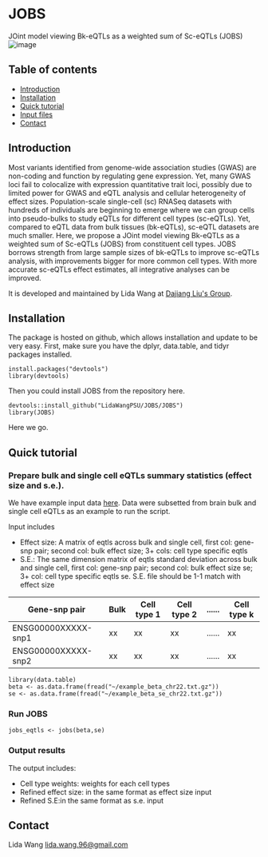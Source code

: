 # JOBS
JOint model viewing Bk-eQTLs as a weighted sum of Sc-eQTLs (JOBS)![image](https://github.com/LidaWangPSU/JOBS/assets/70541830/df17d42c-4a3a-49f7-a418-ee0718be9c63)


## Table of contents
* [Introduction](#Introduction)
* [Installation](#Installation)
* [Quick tutorial](#Quick_tutorial)
* [Input files](#Input_files)
* [Contact](#Contact)

## Introduction
Most variants identified from genome-wide association studies (GWAS) are non-coding and function by regulating gene expression. Yet, many GWAS loci fail to colocalize with expression quantitative trait loci, possibly due to limited power for GWAS and eQTL analysis and cellular heterogeneity of effect sizes. Population-scale single-cell (sc) RNASeq datasets with hundreds of individuals are beginning to emerge where we can group cells into pseudo-bulks to study eQTLs for different cell types (sc-eQTLs). Yet, compared to eQTL data from bulk tissues (bk-eQTLs), sc-eQTL datasets are much smaller. Here, we propose a JOint model viewing Bk-eQTLs as a weighted sum of Sc-eQTLs (JOBS) from constituent cell types. JOBS borrows strength from large sample sizes of bk-eQTLs to improve sc-eQTLs analysis, with improvements bigger for more common cell types. With more accurate sc-eQTLs effect estimates, all integrative analyses can be improved.
 
It is developed and maintained by Lida Wang at [Dajiang Liu's Group](https://dajiangliu.blog).

## Installation
The package is hosted on github, which allows installation and update to be very easy. First, make sure you have the dplyr, data.table, and tidyr packages installed.

```
install.packages("devtools")
library(devtools)
```

Then you could install JOBS from the repository here.

```
devtools::install_github("LidaWangPSU/JOBS/JOBS")
library(JOBS)
```
Here we go.

## Quick tutorial
### Prepare bulk and single cell eQTLs summary statistics (effect size and s.e.). 

We have example input data [here](https://github.com/LidaWangPSU/JOBS/blob/main/example_data/). Data were subsetted from brain bulk and single cell eQTLs as an example to run the script.

Input includes
* Effect size: A matrix of eqtls across bulk and single cell, first col: gene-snp pair; second col: bulk effect size; 3+ cols: cell type specific eqtls
* S.E.: The same dimension matrix of eqtls standard deviation across bulk and single cell, first col: gene-snp pair; second col: bulk effect size se; 3+ col: cell type specific eqtls se. S.E. file should be 1-1 match with effect size

|    Gene-snp pair    | Bulk | Cell type 1 | Cell type 2 | ...... | Cell type k |
| ------------------- | ---- | ----------- | ----------- | ------ | ----------- |
| ENSG00000XXXXX-snp1 |  xx  |     xx      |     xx      | ...... |     xx      |  
| ENSG00000XXXXX-snp2 |  xx  |     xx      |     xx      | ...... |     xx      |
```
library(data.table)
beta <- as.data.frame(fread("~/example_beta_chr22.txt.gz"))
se <- as.data.frame(fread("~/example_beta_se_chr22.txt.gz"))
```
  
### Run JOBS
```
jobs_eqtls <- jobs(beta,se)
```

### Output results
The output includes:
* Cell type weights: weights for each cell types
* Refined effect size: in the same format as effect size input
* Refined S.E:in the same format as s.e. input


## Contact
Lida Wang [lida.wang.96@gmail.com](lida.wang.96@gmail.com)
